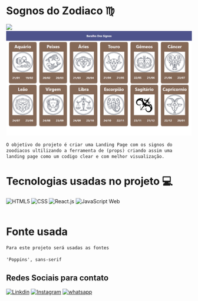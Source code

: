 # Sognos do Zodiaco ♍
<img src="https://img.shields.io/badge/Status%20do%20Projeto-Completado-green">
<img src="my-app\src\assets\layout\signos.png">

    O objetivo do projeto é criar uma Landing Page com os signos do zoodiacos ultilizando a ferramenta de (props) criando assim uma landing page como um codigo clear e com melhor visualização.
# Tecnologias usadas no projeto 💻
<div style="display: inline_block">
   <img aling="center" alt="HTML5" src="https://img.shields.io/badge/HTML5-E34F26?style=for-the-badge&logo=html5&logoColor=white">
    <img aling="center" alt="CSS" src="https://img.shields.io/badge/CSS3-1572B6?style=for-the-badge&logo=css3&logoColor=white">
    <img aling="center" alt="React.js" src="https://img.shields.io/badge/React-20232A?style=for-the-badge&logo=react&logoColor=61DAFB">
    <img aling="center" alt="JavaScript Web" src="https://img.shields.io/badge/JavaScript-F7DF1E?style=for-the-badge&logo=javascript&logoColor=black">
</div></br>

# Fonte usada

    Para este projeto será usadas as fontes 
    
    'Poppins', sans-serif
## Redes Sociais para contato 

[![Linkdin](https://img.shields.io/badge/LinkedIn-0077B5?style=for-the-badge&logo=linkedin&logoColor=white)](https://www.linkedin.com/in/wesley-caldeira-46915425b/)
[![Instagram](https://img.shields.io/badge/Instagram-E4405F?style=for-the-badge&logo=instagram&logoColor=white)](https://www.instagram.com/wesley_caldeira_desenvolvedor/)
[![whatsapp](https://img.shields.io/badge/WhatsApp-25D366?style=for-the-badge&logo=whatsapp&logoColor=white)](https://wa.me/5562995127570)
